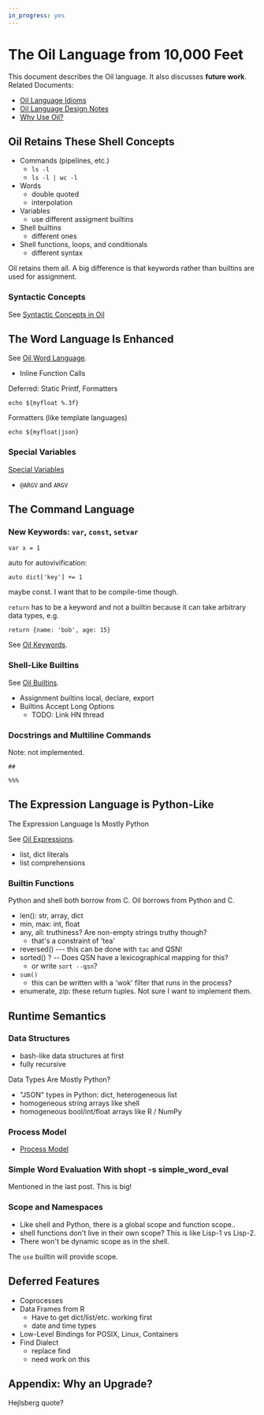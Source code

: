 ```yaml
---
in_progress: yes
---
```


The Oil Language from 10,000 Feet
=================================

This document describes the Oil language.  It also discusses **future work**.
Related Documents:

- [Oil Language Idioms](idioms.html)
- [Oil Language Design Notes](language-design.html)
- [Why Use Oil?](//www.oilshell.org/why.html)

<div id="toc">
</div> 

## Oil Retains These Shell Concepts

- Commands (pipelines, etc.)
  - `ls -l`
  - `ls -l | wc -l`
- Words
  - double quoted
  - interpolation
- Variables
  - use different assigment builtins
- Shell builtins
  - different ones
- Shell functions, loops, and conditionals
  - different syntax

<!--
Would be nice to show these side-by-side?  The old way and new way.
-->

Oil retains them all.  A big difference is that keywords rather than builtins
are used for assignment.

### Syntactic Concepts

See [Syntactic Concepts in Oil](syntactic-concepts.html)

## The Word Language Is Enhanced


See [Oil Word Language](oil-word-language.html).

- Inline Function Calls

Deferred: Static Printf, Formatters

    echo ${myfloat %.3f}

Formatters (like template languages)

    echo ${myfloat|json}

### Special Variables

[Special Variables](oil-special-vars.html)

- `@ARGV` and `ARGV`


## The Command Language

### New Keywords: `var`, `const`, `setvar`

    var x = 1

auto for autovivification:

    auto dict['key'] += 1

maybe const.  I want that to be compile-time though.

`return` has to be a keyword and not a builtin because it can take arbitrary data types, e.g.

    return {name: 'bob', age: 15}

See [Oil Keywords](oil-keywords.html).

### Shell-Like Builtins

See [Oil Builtins](oil-builtins.html).

- Assignment builtins local, declare, export
- Builtins Accept Long Options
  - TODO: Link HN thread


### Docstrings and Multiline Commands

Note: not implemented.

    ##

    %%%

## The Expression Language is Python-Like

The Expression Language Is Mostly Python

See [Oil Expressions](oil-expressions.html).

- list, dict literals
-  list comprehensions

### Builtin Functions

Python and shell both borrow from C.  Oil borrows from Python and C.

- len(): str, array, dict
- min, max: int, float
- any, all: truthiness?  Are non-empty strings truthy though?
  - that's a constraint of 'tea'
- reversed()  --- this can be done with `tac` and QSN!
- sorted() ?  -- Does QSN have a lexicographical mapping for this?
  - or write `sort --qsn`? 
- `sum()` 
  - this can be written with a 'wok' filter that runs in the process?
- enumerate, zip: these return tuples.  Not sure I want to implement them.

## Runtime Semantics

### Data Structures

- bash-like data structures at first
- fully recursive

Data Types Are Mostly Python?

- "JSON" types in Python: dict, heterogeneous list
- homogeneous string arrays like shell
- homogeneous bool/int/float arrays like R / NumPy

### Process Model

- [Process Model](process-model.html)


### Simple Word Evaluation With shopt -s simple_word_eval 

Mentioned in the last post.  This is big!

### Scope and Namespaces

- Like shell and Python, there is a global scope and function scope..
- shell functions don't live in their own scope?  This is like Lisp-1 vs
  Lisp-2.
- There won't be dynamic scope as in the shell.

The `use` builtin will provide scope.

## Deferred Features

- Coprocesses
- Data Frames from R
  - Have to get dict/list/etc. working first
  - date and time types
- Low-Level Bindings for POSIX, Linux, Containers 
- Find Dialect
  - replace find
  - need work on this

## Appendix: Why an Upgrade?

Hejlsberg quote?
